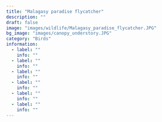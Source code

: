 ```yaml
---
title: "Malagasy paradise flycatcher"
description: ""
draft: false
image: "images/wildlife/Malagasy_paradise_flycatcher.JPG"
bg_image: "images/canopy_understory.JPG"
category: "Birds"
information:
  - label: ""
    info: ""
  - label: ""
    info: ""
  - label: ""
    info: ""
  - label: ""
    info: ""
  - label: ""
    info: ""
  - label: ""
    info: ""
---
```

